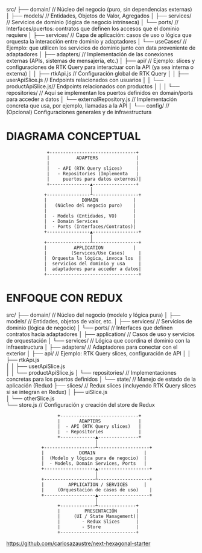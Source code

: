 src/
├── domain/ // Núcleo del negocio (puro, sin dependencias externas)
│ ├── models/ // Entidades, Objetos de Valor, Agregados
│ ├── services/ // Servicios de dominio (lógica de negocio intrínseca)
│ └── ports/ // Interfaces/puertos: contratos que definen los accesos que el dominio requiere
│
├── services/ // Capa de aplicación: casos de uso o lógica que orquesta la interacción entre dominio y adaptadores
│ └── useCases/ // Ejemplo: que utilicen los servicios de dominio junto con data proveniente de adaptadores
│
├── adapters/ // Implementación de las conexiones externas (APIs, sistemas de mensajería, etc.)
│ ├── api/ // Ejemplo: slices y configuraciones de RTK Query para interactuar con la API (ya sea interna o externa)
│ │ ├── rtkApi.js // Configuración global de RTK Query
│ │ ├── userApiSlice.js // Endpoints relacionados con usuarios
│ │ └── productApiSlice.js// Endpoints relacionados con productos
│ │
│ └── repositories/ // Aquí se implementan los puertos definidos en domain/ports para acceder a datos
│ └── externalRepository.js // Implementación concreta que usa, por ejemplo, llamadas a la API
│
└── config/ // (Opcional) Configuraciones generales y de infraestructura

# DIAGRAMA CONCEPTUAL

                   +--------------------------------+
                   |          ADAPTERS              |
                   |                                |
                   |   - API (RTK Query slices)     |
                   |   - Repositories (Implementa   |
                   |     puertos para datos externos)|
                   +---------------▲----------------+
                                   │
                  +----------------┴-----------------+
                  |             DOMAIN             |
                  |   (Núcleo del negocio puro)    |
                  |                                |
                  |  - Models (Entidades, VO)      |
                  |  - Domain Services             |
                  |  - Ports (Interfaces/Contratos)|
                  +----------------▲-----------------+
                                   │
                  +----------------┴-----------------+
                  |          APPLICATION           |
                  |         (Services/Use Cases)     |
                  |  Orquesta la lógica, invoca los  |
                  |  servicios del dominio y usa     |
                  |  adaptadores para acceder a datos|
                  +----------------------------------+

# ENFOQUE CON REDUX

src/
├── domain/ // Núcleo del negocio (modelo y lógica pura)
│ ├── models/ // Entidades, objetos de valor, etc.
│ ├── services/ // Servicios de dominio (lógica de negocio)
│ └── ports/ // Interfaces que definen contratos hacia adaptadores
│
├── application/ // Casos de uso y servicios de orquestación
│ └── services/ // Lógica que coordina el dominio con la infraestructura
│
├── adapters/ // Adaptadores para conectar con el exterior
│ ├── api/ // Ejemplo: RTK Query slices, configuración de API
│ │ ├── rtkApi.js  
│ │ ├── userApiSlice.js  
│ │ └── productApiSlice.js
│ └── repositories/ // Implementaciones concretas para los puertos definidos
│
└── state/ // Manejo de estado de la aplicación (Redux)
├── slices/ // Redux slices (incluyendo RTK Query slices si se integran en Redux)
│ ├── uiSlice.js  
 │ └── otherSlice.js  
 └── store.js // Configuración y creación del store de Redux

                       +-----------------------------+
                       |       ADAPTERS              |
                       |  - API (RTK Query slices)   |
                       |  - Repositories             |
                       +-------------▲---------------+
                                     │
                 +-------------------┴-------------------+
                 |             DOMAIN                  |
                 |  (Modelo y lógica pura de negocio)  |
                 |  - Models, Domain Services, Ports   |
                 +-------------------▲-------------------+
                                     │
                 +-------------------┴-------------------+
                 |         APPLICATION / SERVICES      |
                 |     (Orquestación de casos de uso)    |
                 +-------------------▲-------------------+
                                     │
                       +-------------┴--------------+
                       |         PRESENTACIÓN       |
                       |     (UI / State Management)|
                       |        - Redux Slices      |
                       |        - Store             |
                       +----------------------------+

https://github.com/carlosazaustre/next-hexagonal-starter
